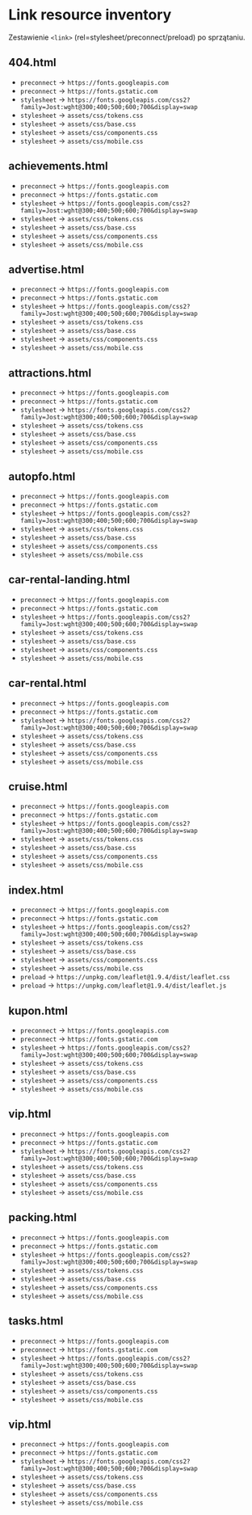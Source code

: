 # Link resource inventory

Zestawienie `<link>` (rel=stylesheet/preconnect/preload) po sprzątaniu.

## 404.html
- `preconnect` → `https://fonts.googleapis.com`
- `preconnect` → `https://fonts.gstatic.com`
- `stylesheet` → `https://fonts.googleapis.com/css2?family=Jost:wght@300;400;500;600;700&display=swap`
- `stylesheet` → `assets/css/tokens.css`
- `stylesheet` → `assets/css/base.css`
- `stylesheet` → `assets/css/components.css`
- `stylesheet` → `assets/css/mobile.css`

## achievements.html
- `preconnect` → `https://fonts.googleapis.com`
- `preconnect` → `https://fonts.gstatic.com`
- `stylesheet` → `https://fonts.googleapis.com/css2?family=Jost:wght@300;400;500;600;700&display=swap`
- `stylesheet` → `assets/css/tokens.css`
- `stylesheet` → `assets/css/base.css`
- `stylesheet` → `assets/css/components.css`
- `stylesheet` → `assets/css/mobile.css`

## advertise.html
- `preconnect` → `https://fonts.googleapis.com`
- `preconnect` → `https://fonts.gstatic.com`
- `stylesheet` → `https://fonts.googleapis.com/css2?family=Jost:wght@300;400;500;600;700&display=swap`
- `stylesheet` → `assets/css/tokens.css`
- `stylesheet` → `assets/css/base.css`
- `stylesheet` → `assets/css/components.css`
- `stylesheet` → `assets/css/mobile.css`

## attractions.html
- `preconnect` → `https://fonts.googleapis.com`
- `preconnect` → `https://fonts.gstatic.com`
- `stylesheet` → `https://fonts.googleapis.com/css2?family=Jost:wght@300;400;500;600;700&display=swap`
- `stylesheet` → `assets/css/tokens.css`
- `stylesheet` → `assets/css/base.css`
- `stylesheet` → `assets/css/components.css`
- `stylesheet` → `assets/css/mobile.css`

## autopfo.html
- `preconnect` → `https://fonts.googleapis.com`
- `preconnect` → `https://fonts.gstatic.com`
- `stylesheet` → `https://fonts.googleapis.com/css2?family=Jost:wght@300;400;500;600;700&display=swap`
- `stylesheet` → `assets/css/tokens.css`
- `stylesheet` → `assets/css/base.css`
- `stylesheet` → `assets/css/components.css`
- `stylesheet` → `assets/css/mobile.css`

## car-rental-landing.html
- `preconnect` → `https://fonts.googleapis.com`
- `preconnect` → `https://fonts.gstatic.com`
- `stylesheet` → `https://fonts.googleapis.com/css2?family=Jost:wght@300;400;500;600;700&display=swap`
- `stylesheet` → `assets/css/tokens.css`
- `stylesheet` → `assets/css/base.css`
- `stylesheet` → `assets/css/components.css`
- `stylesheet` → `assets/css/mobile.css`

## car-rental.html
- `preconnect` → `https://fonts.googleapis.com`
- `preconnect` → `https://fonts.gstatic.com`
- `stylesheet` → `https://fonts.googleapis.com/css2?family=Jost:wght@300;400;500;600;700&display=swap`
- `stylesheet` → `assets/css/tokens.css`
- `stylesheet` → `assets/css/base.css`
- `stylesheet` → `assets/css/components.css`
- `stylesheet` → `assets/css/mobile.css`

## cruise.html
- `preconnect` → `https://fonts.googleapis.com`
- `preconnect` → `https://fonts.gstatic.com`
- `stylesheet` → `https://fonts.googleapis.com/css2?family=Jost:wght@300;400;500;600;700&display=swap`
- `stylesheet` → `assets/css/tokens.css`
- `stylesheet` → `assets/css/base.css`
- `stylesheet` → `assets/css/components.css`
- `stylesheet` → `assets/css/mobile.css`

## index.html
- `preconnect` → `https://fonts.googleapis.com`
- `preconnect` → `https://fonts.gstatic.com`
- `stylesheet` → `https://fonts.googleapis.com/css2?family=Jost:wght@300;400;500;600;700&display=swap`
- `stylesheet` → `assets/css/tokens.css`
- `stylesheet` → `assets/css/base.css`
- `stylesheet` → `assets/css/components.css`
- `stylesheet` → `assets/css/mobile.css`
- `preload` → `https://unpkg.com/leaflet@1.9.4/dist/leaflet.css`
- `preload` → `https://unpkg.com/leaflet@1.9.4/dist/leaflet.js`

## kupon.html
- `preconnect` → `https://fonts.googleapis.com`
- `preconnect` → `https://fonts.gstatic.com`
- `stylesheet` → `https://fonts.googleapis.com/css2?family=Jost:wght@300;400;500;600;700&display=swap`
- `stylesheet` → `assets/css/tokens.css`
- `stylesheet` → `assets/css/base.css`
- `stylesheet` → `assets/css/components.css`
- `stylesheet` → `assets/css/mobile.css`

## vip.html
- `preconnect` → `https://fonts.googleapis.com`
- `preconnect` → `https://fonts.gstatic.com`
- `stylesheet` → `https://fonts.googleapis.com/css2?family=Jost:wght@300;400;500;600;700&display=swap`
- `stylesheet` → `assets/css/tokens.css`
- `stylesheet` → `assets/css/base.css`
- `stylesheet` → `assets/css/components.css`
- `stylesheet` → `assets/css/mobile.css`

## packing.html
- `preconnect` → `https://fonts.googleapis.com`
- `preconnect` → `https://fonts.gstatic.com`
- `stylesheet` → `https://fonts.googleapis.com/css2?family=Jost:wght@300;400;500;600;700&display=swap`
- `stylesheet` → `assets/css/tokens.css`
- `stylesheet` → `assets/css/base.css`
- `stylesheet` → `assets/css/components.css`
- `stylesheet` → `assets/css/mobile.css`

## tasks.html
- `preconnect` → `https://fonts.googleapis.com`
- `preconnect` → `https://fonts.gstatic.com`
- `stylesheet` → `https://fonts.googleapis.com/css2?family=Jost:wght@300;400;500;600;700&display=swap`
- `stylesheet` → `assets/css/tokens.css`
- `stylesheet` → `assets/css/base.css`
- `stylesheet` → `assets/css/components.css`
- `stylesheet` → `assets/css/mobile.css`

## vip.html
- `preconnect` → `https://fonts.googleapis.com`
- `preconnect` → `https://fonts.gstatic.com`
- `stylesheet` → `https://fonts.googleapis.com/css2?family=Jost:wght@300;400;500;600;700&display=swap`
- `stylesheet` → `assets/css/tokens.css`
- `stylesheet` → `assets/css/base.css`
- `stylesheet` → `assets/css/components.css`
- `stylesheet` → `assets/css/mobile.css`
